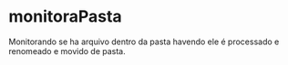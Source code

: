 # monitoraPasta

Monitorando se ha arquivo dentro da pasta havendo ele é processado e renomeado e movido de pasta.
